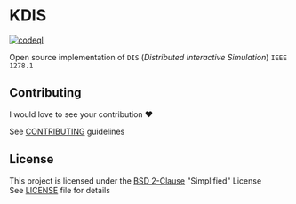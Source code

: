 # KDIS

[![codeql](https://github.com/karljj1/kdis/actions/workflows/codeql.yaml/badge.svg)](https://github.com/karljj1/kdis/actions/workflows/codeql.yaml)

Open source implementation of `DIS` (_Distributed Interactive Simulation_) `IEEE 1278.1`

## Contributing

I would love to see your contribution :heart:

See [CONTRIBUTING](./CONTRIBUTING.md) guidelines

## License

This project is licensed under the [BSD 2-Clause](https://opensource.org/license/bsd-2-clause) "Simplified" License \
See [LICENSE](./LICENSE) file for details
